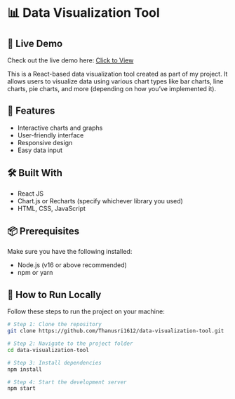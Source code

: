 # 📊 Data Visualization Tool
## 🔗 Live Demo

Check out the live demo here: [Click to View](https://Thanusri1612.github.io/data-visualization-tool)


This is a React-based data visualization tool created as part of my project. It allows users to visualize data using various chart types like bar charts, line charts, pie charts, and more (depending on how you’ve implemented it).

## 🚀 Features

- Interactive charts and graphs
- User-friendly interface
- Responsive design
- Easy data input

## 🛠️ Built With

- React JS
- Chart.js or Recharts (specify whichever library you used)
- HTML, CSS, JavaScript

## 📦 Prerequisites

Make sure you have the following installed:

- Node.js (v16 or above recommended)
- npm or yarn

## 🔧 How to Run Locally

Follow these steps to run the project on your machine:

```bash
# Step 1: Clone the repository
git clone https://github.com/Thanusri1612/data-visualization-tool.git

# Step 2: Navigate to the project folder
cd data-visualization-tool

# Step 3: Install dependencies
npm install

# Step 4: Start the development server
npm start
